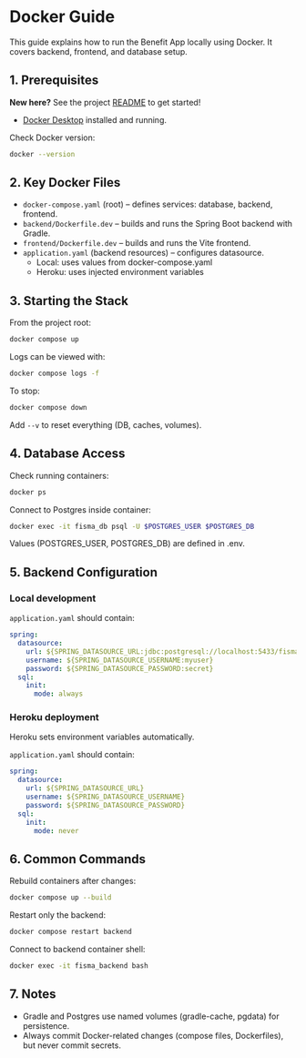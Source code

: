 # Docker Guide

This guide explains how to run the Benefit App locally using Docker. It covers backend, frontend, and database setup.

## 1. Prerequisites

**New here?** See the project [README](../../README.md/#getting-started) to get started!

- [Docker Desktop](https://docs.docker.com/desktop/) installed and running.

Check Docker version:

```sh
docker --version
```

## 2. Key Docker Files

- `docker-compose.yaml` (root) – defines services: database, backend, frontend.
- `backend/Dockerfile.dev` – builds and runs the Spring Boot backend with Gradle.
- `frontend/Dockerfile.dev` – builds and runs the Vite frontend.
- `application.yaml` (backend resources) – configures datasource.
  - Local: uses values from docker-compose.yaml
  - Heroku: uses injected environment variables

## 3. Starting the Stack

From the project root:

```sh
docker compose up
```

Logs can be viewed with:

```sh
docker compose logs -f
```

To stop:

```sh
docker compose down
```

Add `--v` to reset everything (DB, caches, volumes).

## 4. Database Access

Check running containers:

```sh
docker ps
```

Connect to Postgres inside container:

```sh
docker exec -it fisma_db psql -U $POSTGRES_USER $POSTGRES_DB
```

Values (POSTGRES_USER, POSTGRES_DB) are defined in .env.

## 5. Backend Configuration

### Local development

`application.yaml` should contain:

```yaml
spring:
  datasource:
    url: ${SPRING_DATASOURCE_URL:jdbc:postgresql://localhost:5433/fisma_db}
    username: ${SPRING_DATASOURCE_USERNAME:myuser}
    password: ${SPRING_DATASOURCE_PASSWORD:secret}
  sql:
    init:
      mode: always
```

### Heroku deployment

Heroku sets environment variables automatically.

`application.yaml` should contain:

```yaml
spring:
  datasource:
    url: ${SPRING_DATASOURCE_URL}
    username: ${SPRING_DATASOURCE_USERNAME}
    password: ${SPRING_DATASOURCE_PASSWORD}
  sql:
    init:
      mode: never
```

## 6. Common Commands

Rebuild containers after changes:

```sh
docker compose up --build
```

Restart only the backend:

```sh
docker compose restart backend
```

Connect to backend container shell:

```sh
docker exec -it fisma_backend bash
```

## 7. Notes

- Gradle and Postgres use named volumes (gradle-cache, pgdata) for persistence.
- Always commit Docker-related changes (compose files, Dockerfiles), but never commit secrets.

